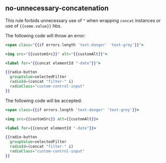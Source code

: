 ## no-unnecessary-concatenation

This rule forbids unnecessary use of ` " ` when wrapping `concat` instances or use of `{{some.value}}` hbs.

The following code will throw an error:

```hbs
<span class="{{if errors.length 'text-danger' 'text-grey'}}">

<img src="{{customSrc}}" alt="{{customAlt}}">

<label for="{{concat elementId "-date"}}">

{{radio-button
  groupValue=selectedFilter
  radioId=(concat "filter-" i)
  radioClass="custom-control-input"
}}
```
The following code will be accepted:

```hbs
<span class={{if errors.length 'text-danger' 'text-grey'}}>

<img src={{customSrc}} alt={{customAlt}}>

<label for={{concat elementId "-date"}}>

{{radio-button
  groupValue=selectedFilter
  radioId=(concat "filter-" i)
  radioClass="custom-control-input"
}}
```